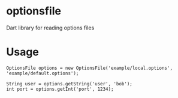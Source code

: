 optionsfile
===========

Dart library for reading options files


Usage
=====


    OptionsFile options = new OptionsFile('example/local.options', 'example/default.options');
  
    String user = options.getString('user', 'bob');
    int port = options.getInt('port', 1234);
